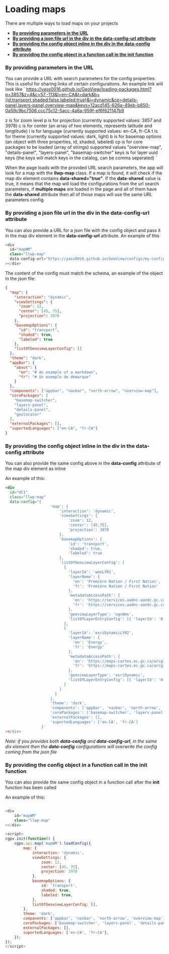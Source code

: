 # Loading maps

There are multiple ways to load maps on your projects

- [**By providing parameters in the URL**](#by-providing-parameters-in-the-url)
- [**By providing a json file url in the div in the data-config-url attribute**](#by-providing-a-json-file-url-in-the-div-in-the-data-config-url-attribute)
- [**By providing the config object inline in the div in the data-config attribute**](#by-providing-the-config-object-inline-in-the-div-in-the-data-config-attribute)
- [**By providing the config object in a function call in the init function**](#by-providing-the-config-object-in-a-function-call-in-the-init-function)

### By providing parameters in the URL

You can provide a URL with search parameters for the config properties. This is useful for sharing links of certain configurations. An example link will look like
`
https://yass0016.github.io/GeoView/loading-packages.html?p=3857&z=4&c=57,-113&l=en-CA&t=dark&b={id:transport,shaded:false,labeled:true}&i=dynamic&cp=details-panel,layers-panel,overview-map&keys=12acd145-626a-49eb-b850-0a59c9bc7506,ccc75c12-5acc-4a6a-959f-ef6f621147b9

z is for zoom level
p is for projection (currently supported values: 3857 and 3978)
c is for center (an array of two elements, represents latitude and longtitude)
l is for language (currently supported values: en-CA, fr-CA
t is for theme (currently supported values: dark, light)
b is for basemap options (an object with three properties, id, shaded, labeled)
cp is for core packages to be loaded (array of strings) supported values "overview-map", "details-panel", "layers-panel", "basemap-switcher"
keys is for layer uuid keys (the keys will match keys in the catalog, can be comma seperated)
`

When the page loads with the provided URL search parameters, the app will look for a map with the **llwp-map** class. If a map is found, it will check if the map div element contains **data-shared="true"**. If the **data-shared** value is true, it means that the map will load the configurations from the url search parameters, if **multiple maps** are loaded in the page and all of them have the **data-shared** attribute then all of those maps will use the same URL parameters config.

### By providing a json file url in the div in the data-config-url attribute

You can also provide a URL for a json file with the config object and pass it in the map div element in the **data-config-url** attribute. An example of this

```js
<div
  id="mapWM"
  class="llwp-map"
  data-config-url="https://yass0016.github.io/GeoView/configs/my-config.json"
></div>
```

The content of the config must match the schema, an example of the object in the json file:

```json
{
  "map": {
    "interaction": "dynamic",
    "viewSettings": {
      "zoom": 12,
      "center": [45, 75],
      "projection": 3978
    },
    "basemapOptions": {
      "id": "transport",
      "shaded": true,
      "labeled": true
    },
    "listOfGeoviewLayerConfig": []
  },
  "theme": "dark",
  "appBar": {
    "about": {
      "en": "# An example of a markdown",
      "fr": "# Un exemple de démarque"
    }
  },
  "components": ["appbar", "navbar", "north-arrow", "overview-map"],
  "corePackages": [
    "basemap-switcher",
    "layers-panel",
    "details-panel",
    "geolocator"
  ],
  "externalPackages": [],
  "suportedLanguages": ["en-CA", "fr-CA"]
}
```

### By providing the config object inline in the div in the data-config attribute

You can also provide the same config above in the **data-config** attribute of the map div element as inline

An example of this:

```html
<div
  id="UC1"
  class="llwp-map"
  data-config="{
                    'map': {
                        'interaction': 'dynamic',
                        'viewSettings': {
                            'zoom': 12,
                            'center': [45,75],
                            'projection': 3978
                        },
                        'basemapOptions': {
                            'id': 'transport',
                            'shaded': true,
                            'labeled': true
                        },
                        'listOfGeoviewLayerConfig': [
                          {
                            'layerId': 'wmsLYR1',
                            'layerName': {
                              'en': 'Première Nation / First Nation',
                              'fr': 'Première Nation / First Nation'
                            },
                            'metadataAccessPath': {
                              'en': 'https://services.aadnc-aandc.gc.ca/geomatics/services/Donnees_Ouvertes-Open_Data/Premiere_Nation_First_Nation/MapServer/WMSServer',
                              'fr': 'https://services.aadnc-aandc.gc.ca/geomatics/services/Donnees_Ouvertes-Open_Data/Premiere_Nation_First_Nation/MapServer/WMSServer'
                            },
                            'geoviewLayerType': 'ogcWms',
                            'listOfLayerEntryConfig': [{ 'layerId': '0' }]
                          },
                          {
                            'layerId': 'esriDynamicLYR2',
                            'layerName': {
                              'en': 'Energy',
                              'fr': 'Energy'
                            },
                            'metadataAccessPath': {
                              'en': 'https://maps-cartes.ec.gc.ca/arcgis/rest/services/CESI/MapServer',
                              'fr': 'https://maps-cartes.ec.gc.ca/arcgis/rest/services/CESI/MapServer'
                            },
                            'geoviewLayerType': 'esriDynamic',
                            'listOfLayerEntryConfig': [{ 'layerId': '0' }, { 'layerId': '6' }]
                          }
                        ]
                      }
                    },
                    'theme': 'dark',
                    'components': ['appbar', 'navbar', 'north-arrow', 'overview-map'],
                    'corePackages': ['basemap-switcher', 'layers-panel', 'details-panel', 'geolocator'],
                    'externalPackages': [],
                    'suportedLanguages': ['en-CA', 'fr-CA']
                }'
></div>
```

_Note: if you provides both **data-config** and **data-config-url**, in the same div element then the **data-config** configurations will overwrite the config coming from the json file_

### By providing the config object in a function call in the init function

You can also provide the same config object in a function call after the **init** function has been called

An example of this:

```js

<div
    id="mapWM"
    class="llwp-map"
></div>

<script>
cgpv.init(function() {
    cgpv.api.map('mapWM').loadConfig({
        map: {
            interaction: 'dynamic',
            viewSettings: {
                zoom: 12,
                center: [45, 75],
                projection: 3978
            },
            basemapOptions: {
                id: 'transport',
                shaded: true,
                labeled: true,
            },
            listOfGeoviewLayerConfig: [],
        },
        theme: 'dark',
        components: ['appbar', 'navbar', 'north-arrow', 'overview-map'],
        corePackages: ['basemap-switcher', 'layers-panel', 'details-panel', 'geolocator'],
        externalPackages: [],
        suportedLanguages: ['en-CA', 'fr-CA'],
    });
});
</script>

```
